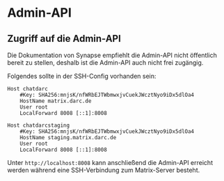 # Admin-API

## Zugriff auf die Admin-API

Die Dokumentation von Synapse  empfiehlt die Admin-API nicht öffentlich bereit zu stellen, deshalb ist die Admin-API auch nicht frei zugängig.

Folgendes sollte in der SSH-Config vorhanden sein:

```
Host chatdarc
    #Key: SHA256:mnjsK/nfWRbEJTWbmwxjvCuekJWcztNyo9iDx5dlOa4
    HostName matrix.darc.de
    User root
    LocalForward 8008 [::1]:8008

Host chatdarcstaging
    #Key: SHA256:mnjsK/nfWRbEJTWbmwxjvCuekJWcztNyo9iDx5dlOa4
    HostName staging.matrix.darc.de
    User root
    LocalForward 8008 [::1]:8008
```

Unter `http://localhost:8008` kann anschließend die Admin-API erreicht werden während eine SSH-Verbindung zum Matrix-Server besteht.

